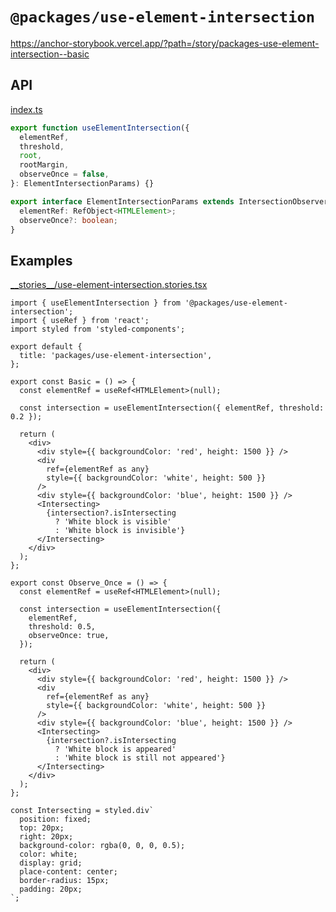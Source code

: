 # `@packages/use-element-intersection`

<https://anchor-storybook.vercel.app/?path=/story/packages-use-element-intersection--basic>

## API

<!-- source index.ts --pick "ElementIntersectionParams useElementIntersection" -->

[index.ts](index.ts)

```ts
export function useElementIntersection({
  elementRef,
  threshold,
  root,
  rootMargin,
  observeOnce = false,
}: ElementIntersectionParams) {}

export interface ElementIntersectionParams extends IntersectionObserverInit {
  elementRef: RefObject<HTMLElement>;
  observeOnce?: boolean;
}
```

<!-- /source -->

## Examples

<!-- source __stories__/*.stories.tsx -->

[\_\_stories\_\_/use-element-intersection.stories.tsx](__stories__/use-element-intersection.stories.tsx)

```tsx
import { useElementIntersection } from '@packages/use-element-intersection';
import { useRef } from 'react';
import styled from 'styled-components';

export default {
  title: 'packages/use-element-intersection',
};

export const Basic = () => {
  const elementRef = useRef<HTMLElement>(null);

  const intersection = useElementIntersection({ elementRef, threshold: 0.2 });

  return (
    <div>
      <div style={{ backgroundColor: 'red', height: 1500 }} />
      <div
        ref={elementRef as any}
        style={{ backgroundColor: 'white', height: 500 }}
      />
      <div style={{ backgroundColor: 'blue', height: 1500 }} />
      <Intersecting>
        {intersection?.isIntersecting
          ? 'White block is visible'
          : 'White block is invisible'}
      </Intersecting>
    </div>
  );
};

export const Observe_Once = () => {
  const elementRef = useRef<HTMLElement>(null);

  const intersection = useElementIntersection({
    elementRef,
    threshold: 0.5,
    observeOnce: true,
  });

  return (
    <div>
      <div style={{ backgroundColor: 'red', height: 1500 }} />
      <div
        ref={elementRef as any}
        style={{ backgroundColor: 'white', height: 500 }}
      />
      <div style={{ backgroundColor: 'blue', height: 1500 }} />
      <Intersecting>
        {intersection?.isIntersecting
          ? 'White block is appeared'
          : 'White block is still not appeared'}
      </Intersecting>
    </div>
  );
};

const Intersecting = styled.div`
  position: fixed;
  top: 20px;
  right: 20px;
  background-color: rgba(0, 0, 0, 0.5);
  color: white;
  display: grid;
  place-content: center;
  border-radius: 15px;
  padding: 20px;
`;
```

<!-- /source -->
